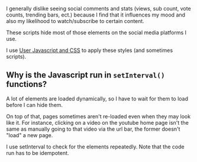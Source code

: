 I generally dislike seeing social comments and stats (views, sub count, vote counts, trending bars, ect.) because I find that it influences my mood and also my likelihood to watch/subscribe to certain content.

These scripts hide most of those elements on the social media platforms I use.

I use [User Javascript and CSS](https://chrome.google.com/webstore/detail/user-javascript-and-css/nbhcbdghjpllgmfilhnhkllmkecfmpld?hl=en) to apply these styles (and sometimes scripts).

## Why is the Javascript run in `setInterval()` functions?

A lot of elements are loaded dynamically, so I have to wait for them to load before I can hide them.

On top of that, pages sometimes aren't re-loaded even when they may look like it. For instance, clicking on a video on the youtube home page isn't the same as manually going to that video via the url bar, the former doesn't "load" a new page.

I use setInterval to check for the elements repeatedly. Note that the code run has to be idempotent.
